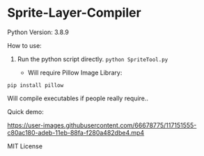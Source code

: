 


# Sprite-Layer-Compiler

Python Version: 3.8.9

How to use:
1. Run the python script directly. 
`
python SpriteTool.py
`

   - Will require Pillow Image Library:


  `
  pip install pillow
  `
  
  
Will compile executables if people really require..

Quick demo:


https://user-images.githubusercontent.com/66678775/117151555-c80ac180-adeb-11eb-88fa-f280a482dbe4.mp4


MIT License
